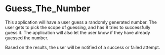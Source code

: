 # Guess_The_Number
This application will have a user guess a randomly generated number. The user gets to pick the scope of guessing, and has 8 tries to successfully guess it. The application will also let the user know if they have already guessed the number.

Based on the results, the user will be notified of a success or failed attempt.
